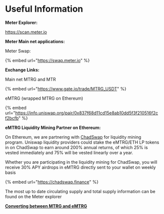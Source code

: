 # Useful Information

**Meter Explorer:** &#x20;

https://scan.meter.io

**Meter Main net applications:**

Meter Swap:&#x20;

{% embed url="https://swap.meter.io" %}

**Exchange Links:**

Main net MTRG and MTR

{% embed url="https://www.gate.io/trade/MTRG_USDT" %}

eMTRG (wrapped MTRG on Ethereum)

{% embed url="https://info.uniswap.org/pair/0x837f68d11cd15e8ab10dd5f3f210516f2cf2bcfb" %}

**eMTRG Liquidity Mining Partner on Ethereum:**

On Ethereum, we are partnering with [ChadSwap](https://chadswap.finance) for liquidity mining program. Uniswap liquidity providers could stake the eMTRG/ETH LP tokens in on ChadSwap to earn around 200% annual returns, of which 25% is vested immediately and 75% will be vested linearly over a year.

Whether you are participating in the liquidity mining for ChadSwap, you will receive 30% APY airdrops in eMTRG directly sent to your wallet on weekly basis

{% embed url="https://chadswap.finance" %}

The most up to date circulating supply and total supply information can be found on the Meter explorer

[**Converting between MTRG and eMTRG**](../passport/ethereum-interoperability.md)



